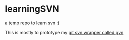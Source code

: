 # learningSVN
a temp repo to learn svn :)

This is mostly to prototype my [git svn wrapper called gvn](https://github.com/torch2424/dotFiles/blob/master/.files_functions/functions/gvn.sh)
